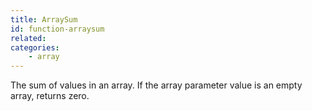 ```yaml
---
title: ArraySum
id: function-arraysum
related:
categories:
    - array
---
```


The sum of values in an array. If the array parameter value is
an empty array, returns zero.
